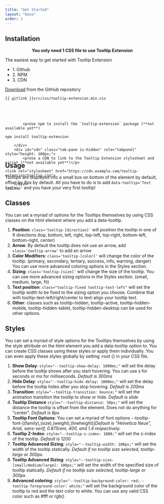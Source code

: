 ```yaml
---
title: "Get Started"
layout: "base"
order: 2
---
```


<h2 class="subtitle is-2 my-4">Installation</h2>

<center><strong>You only need 1 CSS file to use Tooltip Extension</strong></center>
<div data-pagefind-body>
<div class="panel mt-4">
    <p class="panel-heading">The easiest way to get started with Tooltip Extension</p>
        <div class="panel-tabs">
            <div class="tabs is-toggle is-boxed">
<ul class="mt-2">
    <li class="is-active" data-toggle="tab" data-target="#github" aria-selected="true"><a>1. Github</a></li>
    <li data-toggle="tab" data-target="#npm" aria-selected="false"><a>2. NPM</a></li>
    <li data-toggle="tab" data-target="#cdn" aria-selected="false"><a>3. CDN</a></li>
</ul>
            </div>
        </div>
    <div class="panel-block tab-content mt-2">
        <div id="github" class="tab-pane is-active" role="tabpanel" style="height: 100px;">        
            <p>
            <a href="https://github.com/versile2/Tooltip-CSS-dataset-Extension/tree/main/src/css" target="_blank">Download</a> from the GitHub repository</p>            
<pre class="language-html copy-to-clipboard "><code>{{ gitlink }}src/css/tooltip-extension.min.css</code></pre>
        </div>
        <div id="npm" class="tab-pane is-hidden" role="tabpanel" style="height: 100px;">

            <p>Use npm to install the `tooltip-extension` package (**not available yet**)

<pre class="language-bash copy-to-clipboard"><code>npm install tooltip-extension</code></pre>
        </div>
        <div id="cdn" class="tab-pane is-hidden" role="tabpanel" style="height: 100px;">
            <p>Use a CDN to link to the Tooltip Extension stylesheet and script (**not available yet**)</p>
<pre class="language-html copy-to-clipboard"><code>&lt;link rel="stylesheet" href="https://cdn.example.com/tooltip-extension/tooltip.css"&gt;</code></pre>
        </div>
    </div>    
</div>


<h2 class="subtitle is-3 mt-2 mb-4">Usage</h2>
<p>
    Tooltips are displayed into a small box on bottom of the element by default, offset by 8px by default. 
    All you have to do is to add <code data-tooltip="Test Tooltip">data-tooltip='Test Tooltip'</code>&nbsp;and you have your very first tooltip!
</p>

<h2 class="subtitle is-3 my-4">Classes</h2>
<p>
    You can set a myriad of options for the Tooltips themselves by using CSS classes on the html element where you add a data-tooltip.
    <ol class="ml-4 mt-2">
      <li><b>Position</b>: <code>class='tooltip-[direction]'</code> will position the tooltip in one of 9 directions (top, bottom, left, right, top-left, top-right, bottom-left, bottom-right, center)</li>
      <li><b>Arrow</b>: By default the tooltip does not use an arrow, add <code>class='tooltip-arrow'</code> to add an arrow</li>
      <li><b>Color Modifiers</b>: <code>class='tooltip-[color]'</code> will change the color of the tooltip. (primary, secondary, tertiary, success, info, warning, danger) You can use more advanced coloring options in the Styles section.</li>
      <li><b>Sizing</b>: <code>class='tooltip-[size]'</code> will change the size of the tooltip. You can use more advanced sizing options in the Styles section. (small, medium, large, fit)</li>
      <li><b>Text position</b>: <code>class="tooltip-fixed tooltip-text-left"</code> will set the tooltip width to be fixed to the sizing option you choose. Combine that with tooltip-text-left/right/center to text-align your tooltip text.</li>
      <li><b>Other</b>: classes such as tooltip-hidden, tooltip-active, tooltip-hidden-mobile, tooltip-hidden-tablet, tooltip-hidden-desktop can be used for other options.</li>
    </ol>
</p>

<h2 class="subtitle is-3 my-4">Styles</h2>
<p>
    You can set a myriad of style options for the Tooltips themselves by using the style attribute on the html element you add a data-tooltip option to. You can create CSS classes using these styles or apply them individually. You can even apply these styles globally by setting :root {} in your CSS file.
    <ol class="ml-4 mt-2">
        <li><b>Show Delay</b>: <code>style="--tooltip-show-delay: 1000ms;"</code> will set the delay before the tooltip shows after you start hovering. You can use s for seconds or ms for milliseconds. <i>Default is 300ms</i></li>
        <li><b>Hide Delay</b>: <code>style="--tooltip-hide-delay: 1000ms;"</code> will set the delay before the tooltip hides after you stop hovering. <i>Default is 200ms</i></li>
        <li><b>Transition</b>: <code>style="--tooltip-transition: bounce;"</code> will set the animation transition the tooltip to show or hide. <i>Default is slide</i></li>
        <li><b>Tooltip Distance</b> <code data-tooltip="--tooltip-distance: 50px" style="--tooltip-distance: 50px;" class="tooltip-top tooltip-arrow">style="--tooltip-distance: 50px;"</code> will set the distance the tooltip is offset from the element. Does not do anything for "center". <i>Default is 8px</i></li>
        <li><b>Tooltip Font Options</b>: You can set a myriad of font options --tooltip-font-[(family),(size),(weight),(lineheight)]<i>Default is "Helvetica Neue", Arial, sans-serif, 0.875rem, 400, and 1.4 respectively.</i></li>
        <li><b>Tooltip Z-Index</b>: <code>style="--tooltip-z-index: 1000;"</code> will set the z-index of the tooltip. <i>Default is 1200</i></li>
        <li><b>Tooltip Advanced Sizing</b>: <code>style="--tooltip-width: 100px;"</code> will set the width of the tooltip statically. <i>Default if no tooltip size selected, tooltip-large or 300px.</i></li>
        <li><b>Tooltip Advanced Sizing</b>: <code>style="--tooltip-size-[small/medium/large]: 100px;"</code> will set the width of the specified size of tooltip statically. <i>Default if no tooltip size selected, tooltip-large or 300px.</i></li>
        <li><b>Advanced coloring</b>: <code>style="--tooltip-background-color: red;--tooltip-foreground-color: white;"</code> will set the background color of the tooltip to red and the text color to white. You can use any valid CSS color such as #fff or rgb()</li>
    </ol>
</p>
</div>